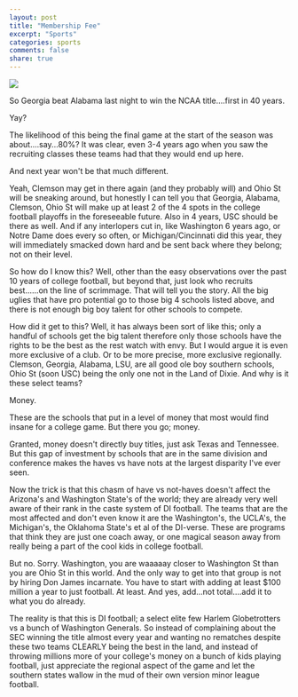```yaml
---
layout: post
title: "Membership Fee"
excerpt: "Sports"
categories: sports
comments: false
share: true
---
```


![](https://sportshub.cbsistatic.com/i/r/2021/12/04/b683643c-e1e3-461b-a398-e2a1ead842a8/thumbnail/770x433/94dbff9f796aa51bb022aef1b3ac73d1/sec.jpg)


So Georgia beat Alabama last night to win the NCAA title....first in 40 years.

Yay?


The likelihood of this being the final game at the start of the season was about....say...80%? It was clear, even 3-4 years ago when you saw the recruiting classes these teams had that they would end up here. 

And next year won't be that much different.

Yeah, Clemson may get in there again (and they probably will) and Ohio St will be sneaking around, but honestly I can tell you that Georgia, Alabama, Clemson, Ohio St will make up at least 2 of the 4 spots in the college football playoffs in the foreseeable future. Also in 4 years, USC should be there as well. And if any interlopers cut in, like Washington 6 years ago, or Notre Dame does every so often, or Michigan/Cincinnati did this year, they will immediately smacked down hard and be sent back where they belong; not on their level.


So how do I know this? Well, other than the easy observations over the past 10 years of college football, but beyond that, just look who recruits best......on the line of scrimmage. That will tell you the story. All the big uglies that have pro potential go to those big 4 schools listed above, and there is not enough big boy talent for other schools to compete.


How did it get to this? Well, it has always been sort of like this; only a handful of schools get the big talent therefore only those schools have the rights to be the best as the rest watch with envy. But I would argue it is even more exclusive of a club. Or to be more precise, more exclusive regionally. Clemson, Georgia, Alabama, LSU, are all good ole boy southern schools, Ohio St (soon USC) being the only one not in the Land of Dixie. And why is it these select teams?

Money.


These are the schools that put in a level of money that most would find insane for a college game. But there you go; money. 

Granted, money doesn't directly buy titles, just ask Texas and Tennessee. But this gap of investment by schools that are in the same division and conference makes the haves vs have nots at the largest disparity I've ever seen. 


Now the trick is that this chasm of have vs not-haves doesn't affect the Arizona's and Washington State's of the world; they are already very well aware of their rank in the caste system of DI football. The teams that are the most affected and don't even know it are the Washington's, the UCLA's, the Michigan's, the Oklahoma State's et al of the DI-verse. These are programs that think they are just one coach away, or one magical season away from really being a part of the cool kids in college football. 

But no. Sorry. Washington, you are waaaaay closer to Washington St than you are Ohio St in this world. And the only way to get into that group is not by hiring Don James incarnate. You have to start with adding at least $100 million a year to just football. At least. And yes, add...not total....add it to what you do already.


The reality is that this is DI football; a select elite few Harlem Globetrotters vs a bunch of Washington Generals. So instead of complaining about the SEC winning the title almost every year and wanting no rematches despite these two teams CLEARLY being the best in the land, and instead of throwing millions more of your college's money on a bunch of kids playing football, just appreciate the regional aspect of the game and let the southern states wallow in the mud of their own version minor league football.


